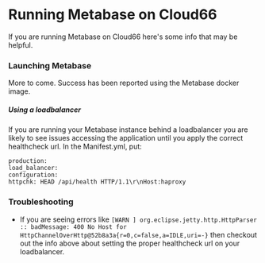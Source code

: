 # Running Metabase on Cloud66

If you are running Metabase on Cloud66 here's some info that may be helpful.


### Launching Metabase

More to come.  Success has been reported using the Metabase docker image.


##### Using a loadbalancer

If you are running your Metabase instance behind a loadbalancer you are likely to see issues accessing the application until you apply the correct healthcheck url.  In the Manifest.yml, put:

    production:
    load_balancer:
    configuration:
    httpchk: HEAD /api/health HTTP/1.1\r\nHost:haproxy


### Troubleshooting

* If you are seeing errors like `[WARN ] org.eclipse.jetty.http.HttpParser :: badMessage: 400 No Host for HttpChannelOverHttp@52b8a3a{r=0,c=false,a=IDLE,uri=-}` then checkout out the info above about setting the proper healthcheck url on your loadbalancer.
